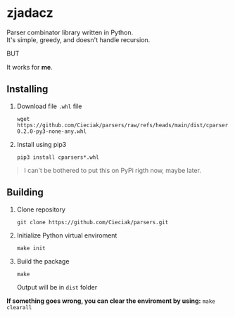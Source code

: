 # zjadacz

Parser combinator library written in Python.  
It's simple, greedy, and doesn't handle recursion.  

BUT

It works for **me**.

## Installing

1. Download file `.whl` file
    ```
    wget https://github.com/Cieciak/parsers/raw/refs/heads/main/dist/cparsers-0.2.0-py3-none-any.whl
    ```
2. Install using pip3
    ```
    pip3 install cparsers*.whl
    ```

> I can't be bothered to put this on PyPi rigth now, maybe later.

## Building

1. Clone repository
    ```
    git clone https://github.com/Cieciak/parsers.git
    ```

2. Initialize Python virtual enviroment
   ```
   make init
   ```

3. Build the package
   ```
   make
   ```
    
    Output will be in `dist` folder

**If something goes wrong, you can clear the enviroment by using:** `make clearall`